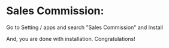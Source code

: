 Sales Commission:
=========================================================

Go to Setting / apps and search "Sales Commission" and Install

And, you are done with installation. Congratulations!
